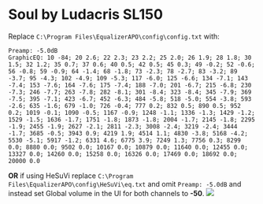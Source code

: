 # Soul by Ludacris SL150
Replace `C:\Program Files\EqualizerAPO\config\config.txt` with:
```
Preamp: -5.0dB
GraphicEQ: 10 -84; 20 2.6; 22 2.3; 23 2.2; 25 2.0; 26 1.9; 28 1.8; 30 1.5; 32 1.2; 35 0.7; 37 0.6; 40 0.5; 42 0.5; 45 0.3; 49 -0.2; 52 -0.6; 56 -0.8; 59 -0.9; 64 -1.4; 68 -1.8; 73 -2.3; 78 -2.7; 83 -3.2; 89 -3.7; 95 -4.3; 102 -4.9; 109 -5.3; 117 -6.0; 125 -6.6; 134 -7.1; 143 -7.4; 153 -7.6; 164 -7.6; 175 -7.4; 188 -7.0; 201 -6.7; 215 -6.8; 230 -7.3; 246 -7.7; 263 -7.8; 282 -8.1; 301 -8.4; 323 -8.4; 345 -7.9; 369 -7.5; 395 -7.1; 423 -6.7; 452 -6.3; 484 -5.8; 518 -5.0; 554 -3.8; 593 -2.6; 635 -1.6; 679 -1.0; 726 -0.4; 777 0.2; 832 0.5; 890 0.5; 952 0.2; 1019 -0.1; 1090 -0.5; 1167 -0.9; 1248 -1.1; 1336 -1.3; 1429 -1.2; 1529 -1.5; 1636 -1.7; 1751 -1.8; 1873 -1.8; 2004 -1.7; 2145 -1.8; 2295 -1.9; 2455 -1.9; 2627 -2.1; 2811 -2.3; 3008 -2.4; 3219 -2.4; 3444 -1.7; 3685 -0.5; 3943 0.9; 4219 1.9; 4514 1.1; 4830 -3.8; 5168 -4.2; 5530 -5.1; 5917 -1.2; 6331 4.6; 6775 3.9; 7249 1.3; 7756 0.3; 8299 0.0; 8880 0.0; 9502 0.0; 10167 0.0; 10879 0.0; 11640 0.0; 12455 0.0; 13327 0.0; 14260 0.0; 15258 0.0; 16326 0.0; 17469 0.0; 18692 0.0; 20000 0.0
```
**OR** if using HeSuVi replace `C:\Program Files\EqualizerAPO\config\HeSuVi\eq.txt` and omit `Preamp: -5.0dB` and instead set Global volume in the UI for both channels to **-50**.
![](https://raw.githubusercontent.com/jaakkopasanen/AutoEq/master/results/SBAF-Serious/innerfidelity/onear/Soul%20by%20Ludacris%20SL150/Soul%20by%20Ludacris%20SL150.png)